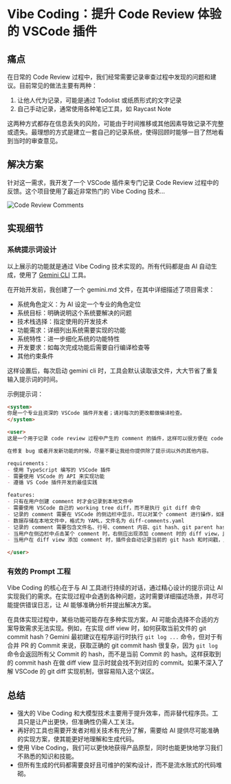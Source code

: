 # Vibe Coding：提升 Code Review 体验的 VSCode 插件


## 痛点

在日常的 Code Review 过程中，我们经常需要记录审查过程中发现的问题和建议。目前常见的做法主要有两种：

1. 让他人代为记录，可能是通过 Todolist 或纸质形式的文字记录
2. 自己手动记录，通常使用各种笔记工具，如 Raycast Note

这两种方式都存在信息丢失的风险，可能由于时间推移或其他因素导致记录不完整或遗失。最理想的方式是建立一套自己的记录系统，使得回顾时能够一目了然地看到当时的审查意见。

## 解决方案

针对这一需求，我开发了一个 VSCode 插件来专门记录 Code Review 过程中的反馈。这个项目使用了最近非常热门的 Vibe Coding 技术...

![Code Review Comments](https://cdn.jsdelivr.net/gh/guzhongren/picx-images-hosting@master/plugins/code-review-comments/code-review-comments.6bhdgqda0w.gif)

## 实现细节

### 系统提示词设计

以上展示的功能就是通过 Vibe Coding 技术实现的。所有代码都是由 AI 自动生成，使用了 [Gemini CLI](https://www.npmjs.com/package/@google/gemini-cli) 工具。

在开始开发前，我创建了一个 gemini.md 文件，在其中详细描述了项目需求：

- 系统角色定义：为 AI 设定一个专业的角色定位
- 系统目标：明确说明这个系统要解决的问题
- 技术栈选择：指定使用的开发技术
- 功能需求：详细列出系统需要实现的功能
- 系统特性：进一步细化系统的功能特性
- 开发要求：如每次完成功能后需要自行编译检查等
- 其他约束条件

这样设置后，每次启动 gemini cli 时，工具会默认读取该文件，大大节省了重复输入提示词的时间。

示例提示词：

```md
<system>
你是一个专业且资深的 VSCode 插件开发者；请对每次的更改都做编译检查。
</system>

<user>
这是一个用于记录 code review 过程中产生的 comment 的插件，这样可以很方便在 code review 后对提交的代码进行更改，功能类似 GitHub PR 的 comment。

在修复 bug 或者开发新功能的时候，尽量不要让我给你提供除了提示词以外的其他内容。

requirements：
- 使用 TypeScript 编写的 VSCode 插件
- 需要使用 VSCode 的 API 来实现功能
- 遵循 VS Code 插件开发的最佳实践

features:
- 只有在用户创建 comment 时才会记录到本地文件中
- 需要使用 VSCode 自己的 working tree diff，而不是执行 git diff 命令
- 记录的 comment 需要在 VSCode 的侧边栏中显示，可以对某个 comment 进行操作，如删除、标记为已完成、更改 comment 内容等
- 数据存储在本地文件中，格式为 YAML，文件名为 diff-comments.yaml
- 记录的 comment 需要包含文件名、行号、comment 内容、git hash、git parent hash、创建时间等；排序按照未完成、已完成且倒序排列
- 当用户在侧边栏中点击某个 comment 时，右侧应出现添加 comment 时的 diff view，且跳转到对应的文件和行号
- 当用户在 diff view 添加 comment 时，插件会自动记录当前的 git hash 和时间戳，且在 diff view 右侧文件的行号前面（可以添加 debug icon 的位置）显示一个小图标，表示有 comment 记录；鼠标移动到这个小图标上时，会显示 comment 的内容摘要

</user>
```

### 有效的 Prompt 工程

Vibe Coding 的核心在于与 AI 工具进行持续的对话，通过精心设计的提示词让 AI 实现我们的需求。在实现过程中会遇到各种问题，这时需要详细描述场景，并尽可能提供错误日志，让 AI 能够准确分析并提出解决方案。

在具体实现过程中，某些功能可能存在多种实现方案，AI 可能会选择不合适的方案导致需求无法实现。例如，在实现 diff view 时，如何获取当前文件的 git commit hash？Gemini 最初建议在程序运行时执行 `git log ...` 命令，但对于有合并 PR 的 Commit 来说，获取正确的 git commit hash 很复杂，因为 `git log` 命令会返回所有父 Commit 的 hash，而不是当前 Commit 的 hash。这样获取到的 commit hash 在做 diff view 显示时就会找不到对应的 commit。如果不深入了解 VSCode 的 git diff 实现机制，很容易陷入这个误区。

## 总结

- 强大的 Vibe Coding 和大模型技术主要用于提升效率，而非替代程序员。工具只是让产出更快，但准确性仍需人工关注。
- 再好的工具也需要开发者对相关技术有充分了解，需要给 AI 提供尽可能准确的实现方案，使其能更好地理解和生成代码。
- 使用 Vibe Coding，我们可以更快地获得产品原型，同时也能更快地学习我们不熟悉的知识和技能。
- 但所有生成的代码都需要良好且可维护的架构设计，而不是流水账式的代码堆砌。


